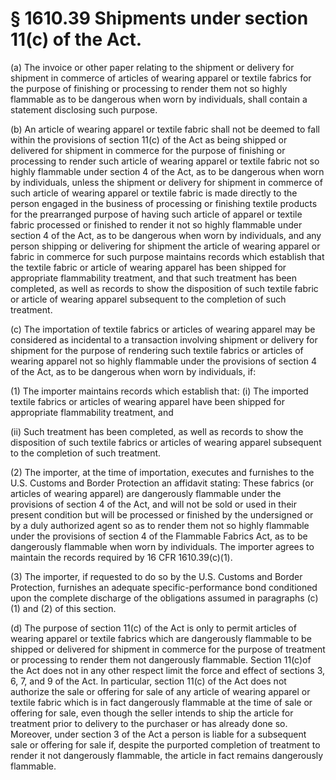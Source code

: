 # § 1610.39   Shipments under section 11(c) of the Act.

(a) The invoice or other paper relating to the shipment or delivery for shipment in commerce of articles of wearing apparel or textile fabrics for the purpose of finishing or processing to render them not so highly flammable as to be dangerous when worn by individuals, shall contain a statement disclosing such purpose.


(b) An article of wearing apparel or textile fabric shall not be deemed to fall within the provisions of section 11(c) of the Act as being shipped or delivered for shipment in commerce for the purpose of finishing or processing to render such article of wearing apparel or textile fabric not so highly flammable under section 4 of the Act, as to be dangerous when worn by individuals, unless the shipment or delivery for shipment in commerce of such article of wearing apparel or textile fabric is made directly to the person engaged in the business of processing or finishing textile products for the prearranged purpose of having such article of apparel or textile fabric processed or finished to render it not so highly flammable under section 4 of the Act, as to be dangerous when worn by individuals, and any person shipping or delivering for shipment the article of wearing apparel or fabric in commerce for such purpose maintains records which establish that the textile fabric or article of wearing apparel has been shipped for appropriate flammability treatment, and that such treatment has been completed, as well as records to show the disposition of such textile fabric or article of wearing apparel subsequent to the completion of such treatment.


(c) The importation of textile fabrics or articles of wearing apparel may be considered as incidental to a transaction involving shipment or delivery for shipment for the purpose of rendering such textile fabrics or articles of wearing apparel not so highly flammable under the provisions of section 4 of the Act, as to be dangerous when worn by individuals, if:


(1) The importer maintains records which establish that: (i) The imported textile fabrics or articles of wearing apparel have been shipped for appropriate flammability treatment, and


(ii) Such treatment has been completed, as well as records to show the disposition of such textile fabrics or articles of wearing apparel subsequent to the completion of such treatment.


(2) The importer, at the time of importation, executes and furnishes to the U.S. Customs and Border Protection an affidavit stating: These fabrics (or articles of wearing apparel) are dangerously flammable under the provisions of section 4 of the Act, and will not be sold or used in their present condition but will be processed or finished by the undersigned or by a duly authorized agent so as to render them not so highly flammable under the provisions of section 4 of the Flammable Fabrics Act, as to be dangerously flammable when worn by individuals. The importer agrees to maintain the records required by 16 CFR 1610.39(c)(1).


(3) The importer, if requested to do so by the U.S. Customs and Border Protection, furnishes an adequate specific-performance bond conditioned upon the complete discharge of the obligations assumed in paragraphs (c)(1) and (2) of this section.


(d) The purpose of section 11(c) of the Act is only to permit articles of wearing apparel or textile fabrics which are dangerously flammable to be shipped or delivered for shipment in commerce for the purpose of treatment or processing to render them not dangerously flammable. Section 11(c)of the Act does not in any other respect limit the force and effect of sections 3, 6, 7, and 9 of the Act. In particular, section 11(c) of the Act does not authorize the sale or offering for sale of any article of wearing apparel or textile fabric which is in fact dangerously flammable at the time of sale or offering for sale, even though the seller intends to ship the article for treatment prior to delivery to the purchaser or has already done so. Moreover, under section 3 of the Act a person is liable for a subsequent sale or offering for sale if, despite the purported completion of treatment to render it not dangerously flammable, the article in fact remains dangerously flammable.




